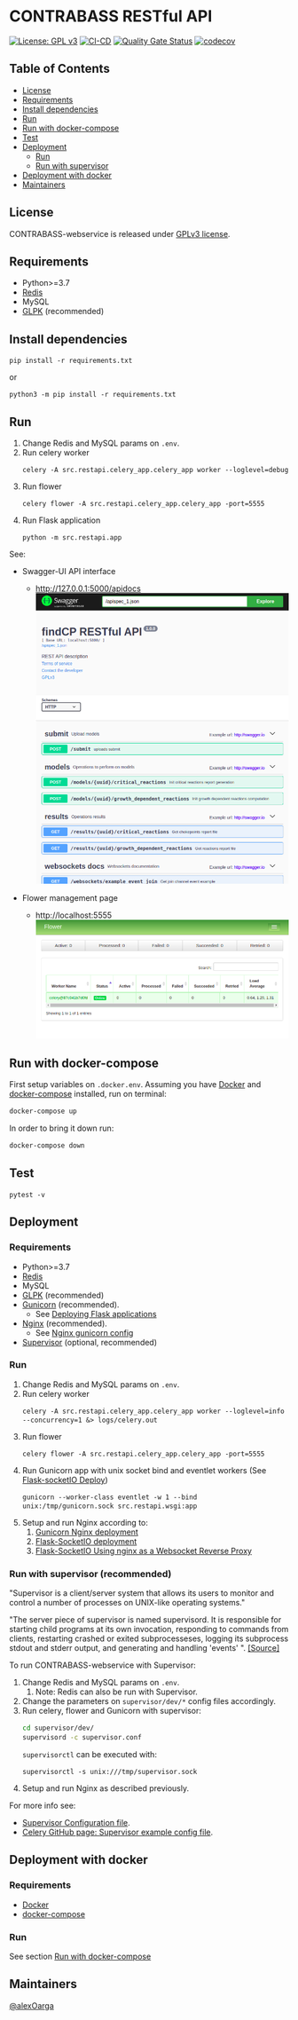 
# CONTRABASS RESTful API

[![License: GPL v3](https://img.shields.io/badge/License-GPLv3-blue.svg)](https://www.gnu.org/licenses/gpl-3.0) [![CI-CD](https://github.com/findCP/findCP-webservice/actions/workflows/main.yml/badge.svg)](https://github.com/findCP/findCP-webservice/actions/workflows/main.yml) [![Quality Gate Status](https://sonarcloud.io/api/project_badges/measure?project=findCP_findCP-webservice&metric=alert_status)](https://sonarcloud.io/dashboard?id=findCP_findCP-webservice) [![codecov](https://codecov.io/gh/findCP/findCP-webservice/branch/main/graph/badge.svg?token=89X5LKO912)](https://codecov.io/gh/findCP/findCP-webservice)

## Table of Contents
- [License](#license)
- [Requirements](#requirements)
- [Install dependencies](#install-dependencies)
- [Run](#run)
- [Run with docker-compose](#Run-with-docker-compose)
- [Test](#test)
- [Deployment](#deployment)
  - [Run](#run-1)
  - [Run with supervisor](#run-with-supervisor-(recommended))
- [Deployment with docker](#deployment-with-docker)
- [Maintainers](#maintainers)


## License

CONTRABASS-webservice is released under [GPLv3 license](LICENSE).

## Requirements
- Python>=3.7
- [Redis](https://redis.io/)
- MySQL
- [GLPK](https://www.gnu.org/software/glpk/) (recommended)

## Install dependencies
```
pip install -r requirements.txt
```
or
```
python3 -m pip install -r requirements.txt
```
## Run
1. Change Redis and MySQL params on ```.env```.
2. Run celery worker
    ```
    celery -A src.restapi.celery_app.celery_app worker --loglevel=debug
    ```
3. Run flower
   ```
   celery flower -A src.restapi.celery_app.celery_app -port=5555
   ```
4. Run Flask application
   ```
   python -m src.restapi.app
   ```

See:
- Swagger-UI API interface
  - http://127.0.0.1:5000/apidocs
  ![Swagger page](docs/img/swagger.png)

- Flower management page
  - http://localhost:5555
  ![Swagger page](docs/img/flower.png)

## Run with docker-compose

First setup variables on ```.docker.env```.
Assuming you have [Docker](https://docs.docker.com/install/) and [docker-compose](https://docs.docker.com/compose/install/) installed, run on terminal:
```bash
docker-compose up
```

In order to bring it down run:
```bash
docker-compose down
```



## Test

```
pytest -v
```

## Deployment

### Requirements

- Python>=3.7
- [Redis](https://redis.io/)
- MySQL
- [GLPK](https://www.gnu.org/software/glpk/) (recommended)
- [Gunicorn](https://docs.gunicorn.org/en/latest/index.html) (recommended). 
  - See [Deploying Flask applications](https://flask.palletsprojects.com/en/2.0.x/deploying/index.html)
- [Nginx](https://nginx.org/en/) (recommended). 
  - See [Nginx gunicorn config](https://docs.gunicorn.org/en/latest/deploy.html) 
- [Supervisor](http://supervisord.org/) (optional, recommended)

### Run
1. Change Redis and MySQL params on ```.env```.
2. Run celery worker
    ```
    celery -A src.restapi.celery_app.celery_app worker --loglevel=info --concurrency=1 &> logs/celery.out
    ```
3. Run flower
   ```
   celery flower -A src.restapi.celery_app.celery_app -port=5555
   ```
4. Run Gunicorn app with unix socket bind and eventlet workers (See [Flask-socketIO Deploy](https://flask-socketio.readthedocs.io/en/latest/deployment.html#gunicorn-web-server))
   ```
   gunicorn --worker-class eventlet -w 1 --bind unix:/tmp/gunicorn.sock src.restapi.wsgi:app
   ```
5. Setup and run Nginx according to:
   1. [Gunicorn Nginx deployment](https://docs.gunicorn.org/en/latest/deploy.html)
   2. [Flask-SocketIO deployment](https://flask-socketio.readthedocs.io/en/latest/deployment.html#using-nginx-as-a-websocket-reverse-proxy)
   3. [Flask-SocketIO Using nginx as a Websocket Reverse Proxy](https://flask-socketio.readthedocs.io/en/latest/deployment.html#using-nginx-as-a-websocket-reverse-proxy)
   
### Run with supervisor (recommended)
"Supervisor is a client/server system that allows its users to monitor and control a number of processes on UNIX-like operating systems."

"The server piece of supervisor is named supervisord. It is responsible for starting child programs at its own invocation, responding to commands from clients, restarting crashed or exited subprocesseses, logging its subprocess stdout and stderr output, and generating and handling 'events' ". [[Source]](http://supervisord.org/introduction.html#supervisor-components)

To run CONTRABASS-webservice with Supervisor:

1. Change Redis and MySQL params on ```.env```. 
   1. Note: Redis can also be run with Supervisor. 
2. Change the parameters on ```supervisor/dev/*``` config files accordingly.
3. Run celery, flower and Gunicorn with supervisor:
   ```bash
   cd supervisor/dev/
   supervisord -c supervisor.conf
   ```
   ```supervisorctl``` can be executed with:
   ```
   supervisorctl -s unix:///tmp/supervisor.sock
   ```
4. Setup and run Nginx as described previously.

For more info see:
- [Supervisor Configuration file](http://supervisord.org/configuration.html).
- [Celery GitHub page: Supervisor example config file](https://github.com/celery/celery/tree/master/extra/supervisord/).
   

## Deployment with docker

### Requirements
- [Docker](https://docs.docker.com/install/)
- [docker-compose](https://docs.docker.com/compose/install/)

### Run
See section [Run with docker-compose](#run-with-docker-compose)

## Maintainers
[@alexOarga](https://github.com/alexOarga)

